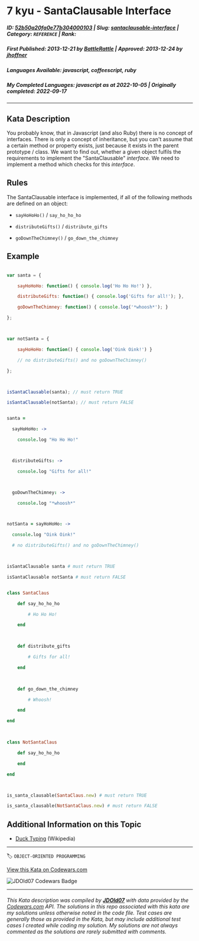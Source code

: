 # 7 kyu - SantaClausable Interface

##### **ID**: [52b50a20fa0e77b304000103](https://www.codewars.com/kata/52b50a20fa0e77b304000103) | **Slug**: [santaclausable-interface](https://www.codewars.com/kata/52b50a20fa0e77b304000103) | **Category**: `REFERENCE` | **Rank**: <span style="color:white">7 kyu</span>

##### **First Published**: 2013-12-21 ***by*** [BattleRattle](https://www.codewars.com/users/BattleRattle) | **Approved**: 2013-12-24 ***by*** [jhoffner](https://www.codewars.com/users/jhoffner)

##### **Languages Available**: javascript, coffeescript, ruby

##### **My Completed Languages**: javascript ***as at*** 2022-10-05 | **Originally completed**: 2022-09-17

---

## Kata Description


You probably know, that in Javascript (and also Ruby) there is no concept of interfaces. There is only a concept of inheritance, but you can't assume that a certain method or property exists, just because it exists in the parent prototype / class. We want to find out, whether a given object fulfils the requirements to implement the "SantaClausable" *interface*. We need to implement a method which checks for this *interface*.



## Rules



The SantaClausable interface is implemented, if all of the following methods are defined on an object:



* `sayHoHoHo()` / `say_ho_ho_ho`

* `distributeGifts()` / `distribute_gifts`

* `goDownTheChimney()` / `go_down_the_chimney`



## Example



```javascript

var santa = {

    sayHoHoHo: function() { console.log('Ho Ho Ho!') },

    distributeGifts: function() { console.log('Gifts for all!'); },

    goDownTheChimney: function() { console.log('*whoosh*'); }

};



var notSanta = {

    sayHoHoHo: function() { console.log('Oink Oink!') }

    // no distributeGifts() and no goDownTheChimney()

};



isSantaClausable(santa); // must return TRUE

isSantaClausable(notSanta); // must return FALSE

```



```coffeescript

santa =

  sayHoHoHo: ->

    console.log "Ho Ho Ho!"



  distributeGifts: ->

    console.log "Gifts for all!"



  goDownTheChimney: ->

    console.log "*whoosh*"



notSanta = sayHoHoHo: ->

  console.log "Oink Oink!"

  # no distributeGifts() and no goDownTheChimney()



isSantaClausable santa # must return TRUE

isSantaClausable notSanta # must return FALSE

```



```ruby

class SantaClaus

    def say_ho_ho_ho

        # Ho Ho Ho!

    end

    

    def distribute_gifts

        # Gifts for all!

    end

    

    def go_down_the_chimney

        # Whoosh!

    end

end

  

class NotSantaClaus

    def say_ho_ho_ho

    end

end



is_santa_clausable(SantaClaus.new) # must return TRUE

is_santa_clausable(NotSantaClaus.new) # must return FALSE

```

## Additional Information on this Topic



* [Duck Typing](http://en.wikipedia.org/wiki/Duck_typing) (Wikipedia)



---


🏷 `OBJECT-ORIENTED PROGRAMMING`


[View this Kata on Codewars.com](https://www.codewars.com/kata/52b50a20fa0e77b304000103)

![](https://www.codewars.com/users/jdold07/badges/large "JDOld07 Codewars Badge")

---

###### *This Kata description was compiled by [**JDOld07**](https://tpstech.dev) with data provided by the [Codewars.com](https://www.codewars.com) API.  The solutions in this repo associated with this kata are my solutions unless otherwise noted in the code file.  Test cases are generally those as provided in the Kata, but may include additional test cases I created while coding my solution.  My solutions are not always commented as the solutions are rarely submitted with comments.*

